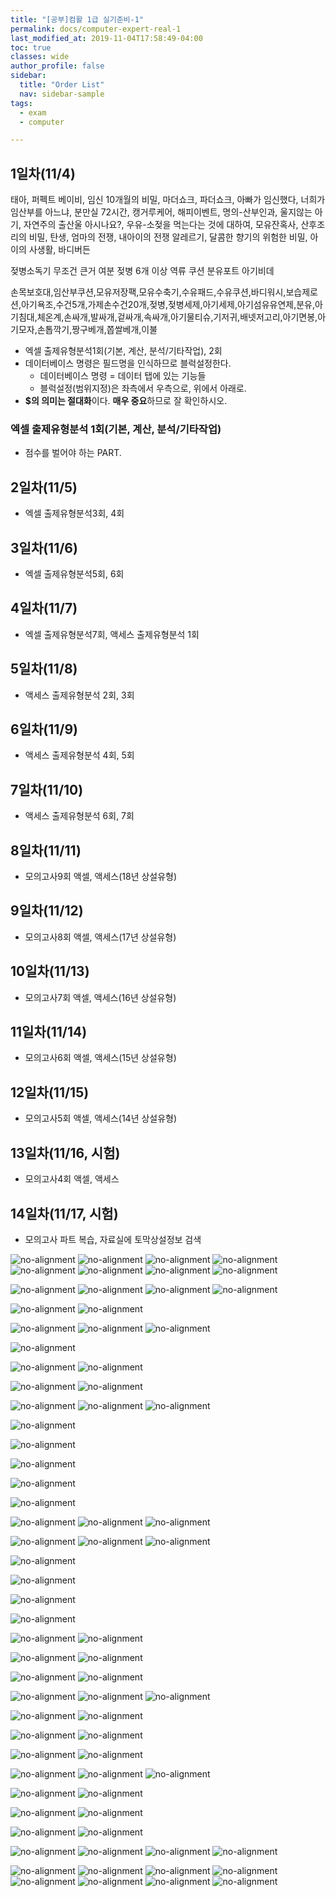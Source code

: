 ```yaml
---
title: "[공부]컴활 1급 실기준비-1"
permalink: docs/computer-expert-real-1
last_modified_at: 2019-11-04T17:58:49-04:00
toc: true
classes: wide
author_profile: false
sidebar:
  title: "Order List"
  nav: sidebar-sample
tags:
  - exam
  - computer

---
```


## 1일차(11/4)

태아, 퍼펙트 베이비, 임신 10개월의 비밀, 마더쇼크, 파더쇼크, 아빠가 임신했다, 너희가 임산부를 아느냐, 분만실 72시간, 캥거루케어, 해피이벤트, 명의-산부인과, 울지않는 아기, 자연주의 출산울 아시나요?, 우유-소젖을 먹는다는 것에 대하여, 모유잔혹사, 산후조리의 비밀, 탄생, 엄마의 전쟁, 내아이의 전쟁 알레르기, 달콤한 향기의 위험한 비밀, 아이의 사생활, 바디버든

 
젖병소독기 무조건 큰거 여분 젖병 6개 이상
역류 쿠션
분유포트 
아기비데

손목보호대,임산부쿠션,모유저장팩,모유수축기,수유패드,수유쿠션,바디워시,보습제로션,아기욕조,수건5개,가제손수건20개,젖병,젖병세제,아기세제,아기섬유유연제,분유,아기침대,체온계,손싸개,발싸개,겉싸개,속싸개,아기물티슈,기저귀,배넷저고리,아기면봉,아기모자,손톱깍기,짱구베개,쫍쌀베개,이불

* 엑셀 출제유형분석1회(기본, 계산, 분석/기타작업), 2회
* 데이터베이스 명령은 필드명을 인식하므로 블럭설정한다.
  * 데이터베이스 명령 = 데이터 탭에 있는 기능들
  * 블럭설정(범위지정)은 좌측에서 우측으로, 위에서 아래로.
* **$의 의미는 절대화**이다. **매우 중요**하므로 잘 확인하시오.



### 엑셀 출제유형분석 1회(기본, 계산, 분석/기타작업)

* 점수를 벌어야 하는 PART.


## 2일차(11/5)

* 엑셀 출제유형분석3회, 4회

## 3일차(11/6)

* 엑셀 출제유형분석5회, 6회

## 4일차(11/7)

* 엑셀 출제유형분석7회, 액세스 출제유형분석 1회

## 5일차(11/8)

* 액세스 출제유형분석 2회, 3회

## 6일차(11/9)

* 액세스 출제유형분석 4회, 5회

## 7일차(11/10)

* 액세스 출제유형분석 6회, 7회

## 8일차(11/11)

* 모의고사9회 액셀, 액세스(18년 상설유형)

## 9일차(11/12)

* 모의고사8회 액셀, 액세스(17년 상설유형)

## 10일차(11/13)

* 모의고사7회 액셀, 액세스(16년 상설유형)

## 11일차(11/14)

* 모의고사6회 액셀, 액세스(15년 상설유형)

## 12일차(11/15)

* 모의고사5회 액셀, 액세스(14년 상설유형)

## 13일차(11/16, 시험)

* 모의고사4회 액셀, 액세스

## 14일차(11/17, 시험)

* 모의고사 파트 복습, 자료실에 토막상설정보 검색


![no-alignment](/assets/images/19-11-18-pt.png)
![no-alignment](/assets/images/19-11-21-pt2.png)
![no-alignment](/assets/images/19-11-22-pt3.png)
![no-alignment](/assets/images/19-11-22-pt4.png)
![no-alignment](/assets/images/19-11-26-pt5.png)
![no-alignment](/assets/images/19-11-27-pt6.png)
![no-alignment](/assets/images/19-12-03-pt7.png)
![no-alignment](/assets/images/19-12-05-pt8.png)

![no-alignment](/assets/images/19-12-09-pt8.png)
![no-alignment](/assets/images/19-12-09-pt9.png)
![no-alignment](/assets/images/19-12-09-pt10.png)
![no-alignment](/assets/images/19-12-09-pt11.png)

![no-alignment](/assets/images/19-12-11-pt12.png)
![no-alignment](/assets/images/19-12-11-pt13.png)

![no-alignment](/assets/images/19-12-16-pt14.png)
![no-alignment](/assets/images/19-12-16-pt15.png)
![no-alignment](/assets/images/19-12-16-pt16.png)

![no-alignment](/assets/images/19-12-18-pt17.png)

![no-alignment](/assets/images/19-12-23-pt18.png)
![no-alignment](/assets/images/19-12-23-pt19.png)

![no-alignment](/assets/images/19-12-27-pt20.png)
![no-alignment](/assets/images/19-12-27-pt21.png)

![no-alignment](/assets/images/20-01-01-pt1.png)
![no-alignment](/assets/images/20-01-01-pt2.png)
![no-alignment](/assets/images/20-01-01-pt3.png)


![no-alignment](/assets/images/20-01-08-pt1.png)

![no-alignment](/assets/images/20-01-08-pt2.png)

![no-alignment](/assets/images/20-01-08-pt3.png)

![no-alignment](/assets/images/20-01-08-pt4.png)

![no-alignment](/assets/images/20-01-08-pt5.png)

![no-alignment](/assets/images/20-01-09-pt1.png)
![no-alignment](/assets/images/20-01-09-pt2.png)
![no-alignment](/assets/images/20-01-09-pt3.png)

![no-alignment](/assets/images/20-01-13-pt1.png)
![no-alignment](/assets/images/20-01-13-pt2.png)
![no-alignment](/assets/images/20-01-13-pt3.png)

![no-alignment](/assets/images/20-01-15-pt1.png)

![no-alignment](/assets/images/20-01-15-pt2.png)

![no-alignment](/assets/images/20-01-16-pt1.png)

![no-alignment](/assets/images/20-01-16-pt2.png)


![no-alignment](/assets/images/20-01-20-pt1.png)
![no-alignment](/assets/images/20-01-20-pt2.png)

![no-alignment](/assets/images/20-01-21-pt1.png)
![no-alignment](/assets/images/20-01-21-pt2.png)

![no-alignment](/assets/images/20-01-30-pt1.png)
![no-alignment](/assets/images/20-01-30-pt2.png)

![no-alignment](/assets/images/20-02-03-pt1.png)
![no-alignment](/assets/images/20-02-03-pt2.png)
![no-alignment](/assets/images/20-02-03-pt3.png)

![no-alignment](/assets/images/20-02-05-pt1.png)
![no-alignment](/assets/images/20-02-05-pt2.png)

![no-alignment](/assets/images/20-02-06-pt1.png)
![no-alignment](/assets/images/20-02-06-pt2.png)

![no-alignment](/assets/images/20-02-10-pt1.png)
![no-alignment](/assets/images/20-02-10-pt2.png)

![no-alignment](/assets/images/20-02-13-pt1.png)
![no-alignment](/assets/images/20-02-13-pt2.png)
![no-alignment](/assets/images/20-02-13-pt3.png)

![no-alignment](/assets/images/20-02-17-pt1.png)
![no-alignment](/assets/images/20-02-17-pt2.png)

![no-alignment](/assets/images/20-02-18-pt1.png)
![no-alignment](/assets/images/20-02-18-pt2.png)

![no-alignment](/assets/images/20-02-20-pt1.png)
![no-alignment](/assets/images/20-02-20-pt2.png)

![no-alignment](/assets/images/20-02-26-pt1.png)
![no-alignment](/assets/images/20-02-26-pt2.png)
![no-alignment](/assets/images/20-02-26-pt3.png)
![no-alignment](/assets/images/20-02-26-pt4.png)

![no-alignment](/assets/images/20-03-12-pt1.png)
![no-alignment](/assets/images/20-03-12-pt2.png)
![no-alignment](/assets/images/20-03-12-pt3.png)
![no-alignment](/assets/images/20-03-12-pt4.png)
![no-alignment](/assets/images/20-03-12-pt5.png)
![no-alignment](/assets/images/20-03-12-pt6.png)
![no-alignment](/assets/images/20-03-12-pt7.png)
![no-alignment](/assets/images/20-03-12-pt8.png)
